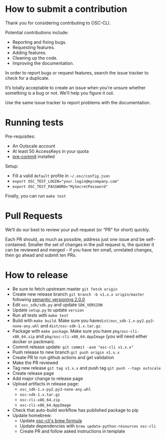 # How to submit a contribution

Thank you for considering contributing to OSC-CLI.

Potential contributions include:

- Reporting and fixing bugs.
- Requesting features.
- Adding features.
- Cleaning up the code.
- Improving the documentation.

In order to report bugs or request features, search the issue tracker to check for a duplicate.

It’s totally acceptable to create an issue when you’re unsure whether
something is a bug or not. We’ll help you figure it out.

Use the same issue tracker to report problems with the documentation.

# Running tests

Pre-requisites:
- An Outscale account
- At least 50 AccessKeys in your quota
- [pre-commit](https://github.com/pre-commit/pre-commit-hooks) installed

Setup:
- Fill a valid `default` profile in `~/.osc/config.json`
- `export OSC_TEST_LOGIN="your.login@mycompany.com"`
- `export OSC_TEST_PASSWORD="MySecretPassword"`

Finally, you can run `make test`

# Pull Requests

We’ll do our best to review your pull request (or “PR” for short) quickly.

Each PR should, as much as possible, address just one issue and be self-contained.
Smaller the set of changes in the pull request is, the quicker it can be reviewed and
merged - if you have ten small, unrelated changes, then go ahead and submit ten PRs.

# How to release

- Be sure to fetch upstream master `git fetch origin`
- Create new release branch `git branch -b v1.x.x origin/master` following [semantic versioning 2.0.0](https://semver.org/)
- Edit `osc_sdk/sdk.py` and update `SDK_VERSION`
- Update `setup.py` to update `version`
- Run all tests with `make test`
- Build with `make build`. Make sure you have`dist/osc_sdk-1.x-py2.py3-none-any.whl` and `dist/osc-sdk-1.x.tar.gz`.
- Package with `make package`. Make sure you have `pkg/osc-cli-x86_64.zip` and `pkg/osc-cli-x86_64.AppImage` (you will need either docker or packman).
- Commit release update: `git commit -asm "osc-cli v1.x.x"`
- Push release to new branch `git push origin v1.x.x`
- Create PR to run github actions and get validation
- Make the PR reviewed
- Tag new release `git tag v1.x.x` and push tag `git push --tags outscale`
- Create release page
- Add major change to release page
- Upload artifacts in release page:
  - `osc_sdk-1.x-py2.py3-none-any.whl`
  - `osc-sdk-1.x.tar.gz`
  - `osc-cli-x86_64.zip`
  - `osc-cli-x86_64.AppImage`
- Check that auto-build workflow has published package to pip
- Update homebrew:
  - Update [osc-cli's brew formula](https://github.com/Homebrew/homebrew-core/blob/master/Formula/osc-cli.rb#L6)
  - Update dependencies with `brew update-python-resources osc-cli`
  - Create PR and follow asked instructions in template
